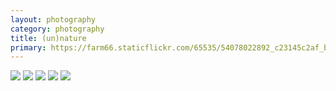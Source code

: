 ```yaml
---
layout: photography
category: photography
title: (un)nature
primary: https://farm66.staticflickr.com/65535/54078022892_c23145c2af_b.jpg
---
```


<div class="gallery">
  <div class="row">
    <div class="column">
      <img src="https://farm66.staticflickr.com/65535/54078022892_c23145c2af_b.jpg">
      <img src="https://farm66.staticflickr.com/65535/54068589227_f7bd20f632_b.jpg">
      <img src="https://farm66.staticflickr.com/65535/54072373233_f85bab3357_b.jpg">
      <img src="https://farm66.staticflickr.com/65535/54070924391_d63c2fa65f_b.jpg">
      <img src="https://farm66.staticflickr.com/65535/54140268719_f401d0bc97_b.jpg">
    </div>
  </div>
</div>
